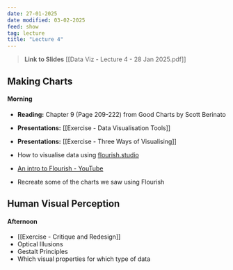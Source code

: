 ```yaml
---
date: 27-01-2025
date modified: 03-02-2025
feed: show
tag: lecture
title: "Lecture 4"
---
```


> **Link to Slides**
> [[Data Viz - Lecture 4 - 28 Jan 2025.pdf]]

## Making Charts
#### Morning
- **Reading:** Chapter 9 (Page 209-222) from Good Charts by Scott Berinato
- **Presentations:** [[Exercise - Data Visualisation Tools]]
- **Presentations:** [[Exercise - Three Ways of Visualising]]

- How to visualise data using [flourish.studio](https://flourish.studio/)
- [An intro to Flourish - YouTube](https://www.youtube.com/watch?v=fKO_jjqgooc)
- Recreate some of the charts we saw using Flourish

## Human Visual Perception
#### Afternoon
- [[Exercise - Critique and Redesign]]
- Optical Illusions
- Gestalt Principles
- Which visual properties for which type of data

